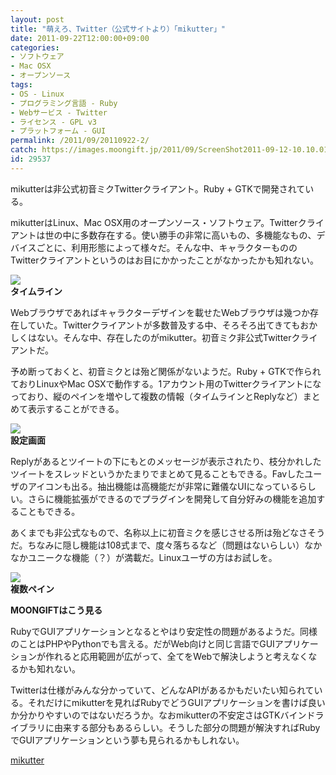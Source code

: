 ```yaml
---
layout: post
title: "萌えろ、Twitter（公式サイトより）「mikutter」"
date: 2011-09-22T12:00:00+09:00
categories:
- ソフトウェア
- Mac OSX
- オープンソース
tags: 
- OS - Linux
- プログラミング言語 - Ruby
- Webサービス - Twitter
- ライセンス - GPL v3
- プラットフォーム - GUI
permalink: /2011/09/20110922-2/
catch: https://images.moongift.jp/2011/09/ScreenShot2011-09-12-10.10.01_thumb.png
id: 29537
---
```

mikutterは非公式初音ミクTwitterクライアント。Ruby + GTKで開発されている。

  

mikutterはLinux、Mac OSX用のオープンソース・ソフトウェア。Twitterクライアントは世の中に多数存在する。使い勝手の非常に高いもの、多機能なもの、デバイスごとに、利用形態によって様々だ。そんな中、キャラクターもののTwitterクライアントというのはお目にかかったことがなかったかも知れない。

  

[![](https://images.moongift.jp/2011/09/ScreenShot2011-09-12-10.09.16_thumb.png)](https://images.moongift.jp/2011/09/5d41967f05d1fa11ee6b786ddf90f735.png)  
**タイムライン**

  

Webブラウザであればキャラクターデザインを載せたWebブラウザは幾つか存在していた。Twitterクライアントが多数普及する中、そろそろ出てきてもおかしくはない。そんな中、存在したのがmikutter。初音ミク非公式Twitterクライアントだ。

  
<!--more-->  

予め断っておくと、初音ミクとは殆ど関係がないようだ。Ruby + GTKで作られておりLinuxやMac OSXで動作する。1アカウント用のTwitterクライアントになっており、縦のペインを増やして複数の情報（タイムラインとReplyなど）まとめて表示することができる。

  

[![](https://images.moongift.jp/2011/09/ScreenShot2011-09-12-10.10.01_thumb.png)](https://images.moongift.jp/2011/09/f4eeaf4d67cd216cbdf727a60bcfcc0b.png)  
**設定画面**

  

Replyがあるとツイートの下にもとのメッセージが表示されたり、枝分かれしたツイートをスレッドというかたまりでまとめて見ることもできる。Favしたユーザのアイコンも出る。抽出機能は高機能だが非常に難儀なUIになっているらしい。さらに機能拡張ができるのでプラグインを開発して自分好みの機能を追加することもできる。

  

あくまでも非公式なもので、名称以上に初音ミクを感じさせる所は殆どなさそうだ。ちなみに隠し機能は108式まで、度々落ちるなど（問題はないらしい）なかなかユニークな機能（？）が満載だ。Linuxユーザの方はお試しを。

  

[![](https://images.moongift.jp/2011/09/ScreenShot2011-09-12-13.41.24_thumb.png)](https://images.moongift.jp/2011/09/4df1ea429ba6a1534fec91171858e292.png)  
**複数ペイン**

  
  
  

**MOONGIFTはこう見る**

  

RubyでGUIアプリケーションとなるとやはり安定性の問題があるようだ。同様のことはPHPやPythonでも言える。だがWeb向けと同じ言語でGUIアプリケーションが作れると応用範囲が広がって、全てをWebで解決しようと考えなくなるかも知れない。

  

Twitterは仕様がみんな分かっていて、どんなAPIがあるかもだいたい知られている。それだけにmikutterを見ればRubyでどうGUIアプリケーションを書けば良いか分かりやすいのではないだろうか。なおmikutterの不安定さはGTKバインドライブラリに由来する部分もあるらしい。そうした部分の問題が解決すればRubyでGUIアプリケーションという夢も見られるかもしれない。

  

[mikutter](http://mikutter.hachune.net/)

